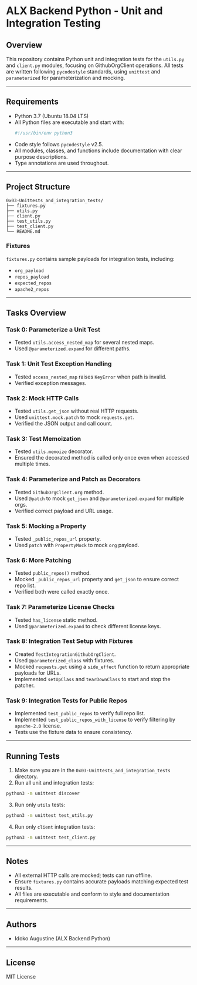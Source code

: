 # ALX Backend Python - Unit and Integration Testing

## Overview
This repository contains Python unit and integration tests for the `utils.py` and `client.py` modules, focusing on GithubOrgClient operations. All tests are written following `pycodestyle` standards, using `unittest` and `parameterized` for parameterization and mocking.

---

## Requirements
- Python 3.7 (Ubuntu 18.04 LTS)
- All Python files are executable and start with:
  ```bash
  #!/usr/bin/env python3
  ```
- Code style follows `pycodestyle` v2.5.
- All modules, classes, and functions include documentation with clear purpose descriptions.
- Type annotations are used throughout.

---

## Project Structure
```
0x03-Unittests_and_integration_tests/
├── fixtures.py
├── utils.py
├── client.py
├── test_utils.py
├── test_client.py
└── README.md
```

### Fixtures
`fixtures.py` contains sample payloads for integration tests, including:
- `org_payload`
- `repos_payload`
- `expected_repos`
- `apache2_repos`

---

## Tasks Overview

### Task 0: Parameterize a Unit Test
- Tested `utils.access_nested_map` for several nested maps.
- Used `@parameterized.expand` for different paths.

### Task 1: Unit Test Exception Handling
- Tested `access_nested_map` raises `KeyError` when path is invalid.
- Verified exception messages.

### Task 2: Mock HTTP Calls
- Tested `utils.get_json` without real HTTP requests.
- Used `unittest.mock.patch` to mock `requests.get`.
- Verified the JSON output and call count.

### Task 3: Test Memoization
- Tested `utils.memoize` decorator.
- Ensured the decorated method is called only once even when accessed multiple times.

### Task 4: Parameterize and Patch as Decorators
- Tested `GithubOrgClient.org` method.
- Used `@patch` to mock `get_json` and `@parameterized.expand` for multiple orgs.
- Verified correct payload and URL usage.

### Task 5: Mocking a Property
- Tested `_public_repos_url` property.
- Used `patch` with `PropertyMock` to mock `org` payload.

### Task 6: More Patching
- Tested `public_repos()` method.
- Mocked `_public_repos_url` property and `get_json` to ensure correct repo list.
- Verified both were called exactly once.

### Task 7: Parameterize License Checks
- Tested `has_license` static method.
- Used `@parameterized.expand` to check different license keys.

### Task 8: Integration Test Setup with Fixtures
- Created `TestIntegrationGithubOrgClient`.
- Used `@parameterized_class` with fixtures.
- Mocked `requests.get` using a `side_effect` function to return appropriate payloads for URLs.
- Implemented `setUpClass` and `tearDownClass` to start and stop the patcher.

### Task 9: Integration Tests for Public Repos
- Implemented `test_public_repos` to verify full repo list.
- Implemented `test_public_repos_with_license` to verify filtering by `apache-2.0` license.
- Tests use the fixture data to ensure consistency.

---

## Running Tests
1. Make sure you are in the `0x03-Unittests_and_integration_tests` directory.
2. Run all unit and integration tests:
```bash
python3 -m unittest discover
```
3. Run only `utils` tests:
```bash
python3 -m unittest test_utils.py
```
4. Run only `client` integration tests:
```bash
python3 -m unittest test_client.py
```

---

## Notes
- All external HTTP calls are mocked; tests can run offline.
- Ensure `fixtures.py` contains accurate payloads matching expected test results.
- All files are executable and conform to style and documentation requirements.

---

## Authors
- Idoko Augustine (ALX Backend Python)

---

## License
MIT License


